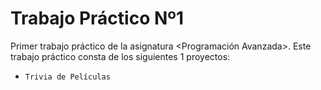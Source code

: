 # Trabajo Práctico Nº1

Primer trabajo práctico de la asignatura <Programación Avanzada>.
Este trabajo práctico consta de los siguientes 1 proyectos:
  - `Trivia de Películas`